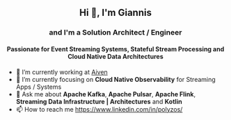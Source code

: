 ## <p align="center">Hi 👋, I'm Giannis</p>

### <p align="center">and I'm a Solution Architect / Engineer </p>
#### <p align="center">Passionate for Event Streaming Systems, Stateful Stream Processing and Cloud Native Data Architectures </p>


- 🔭 I’m currently working at [Aiven](https://aiven.io/)
- 🌱 I’m currently focusing on **Cloud Native Observability** for Streaming Apps / Systems
- 💬 Ask me about **Apache Kafka**, **Apache Pulsar**, **Apache Flink**, **Streaming Data Infrastructure | Architectures** and **Kotlin**
- 📫 How to reach me https://www.linkedin.com/in/polyzos/




